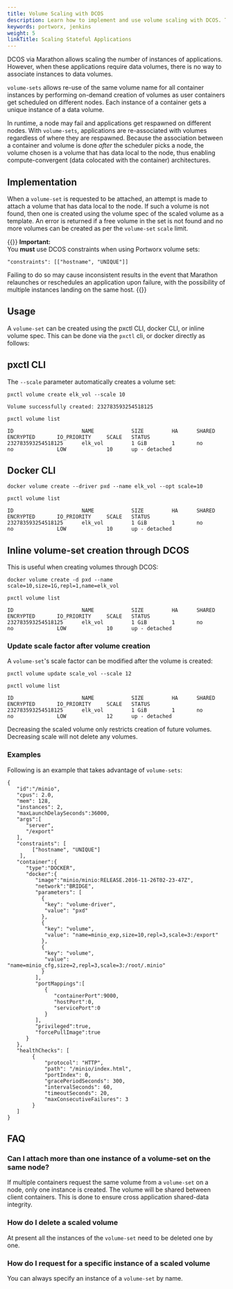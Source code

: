 ```yaml
---
title: Volume Scaling with DCOS
description: Learn how to implement and use volume scaling with DCOS. Try it today!
keywords: portworx, jenkins
weight: 5
linkTitle: Scaling Stateful Applications
---
```


DCOS via Marathon allows scaling the number of instances of applications. However, when these applications require data volumes, there is no way to associate instances to data volumes.

`volume-sets` allows re-use of the same volume name for all container instances by performing on-demand creation of volumes as user containers get scheduled on different nodes. Each instance of a container gets a unique instance of a data volume.

In runtime, a node may fail and applications get respawned on different nodes. With `volume-sets`, applications are re-associated with volumes regardless of where they are respawned. Because the association between a container and volume is done
*after* the scheduler picks a node, the volume  chosen is a volume that has data local to the node, thus enabling compute-convergent (data colocated with the container) architectures.

## Implementation
When a `volume-set` is requested to be attached, an attempt is made to attach a volume that has data local to the node. If such a volume is not found, then one is
created using the volume spec of the scaled volume as a template.  An error is returned if a free volume in the set is not found and no more volumes can be created as per the `volume-set` `scale` limit.

{{<info>}}
**Important:**<br/>You **must** use DCOS constraints when using Portworx volume sets:

```text
"constraints": [["hostname", "UNIQUE"]]
```

Failing to do so may cause inconsistent results in the event that Marathon relaunches or reschedules an application upon failure, with the possibility of multiple instances landing on the same host.
{{</info>}}

## Usage
A `volume-set` can be created using the pxctl CLI, docker CLI, or inline volume spec.  This can be done via the `pxctl` cli, or docker directly as follows:

## pxctl CLI

The `--scale` parameter automatically creates a volume set:

```text
pxctl volume create elk_vol --scale 10
```

```output
Volume successfully created: 232783593254518125
```

```text
pxctl volume list
```

```output
ID                      NAME            SIZE         HA      SHARED  ENCRYPTED       IO_PRIORITY     SCALE   STATUS
232783593254518125      elk_vol         1 GiB        1       no      no              LOW             10      up - detached
```

## Docker CLI

```text
docker volume create --driver pxd --name elk_vol --opt scale=10
```

```text
pxctl volume list
```

```output
ID                      NAME            SIZE         HA      SHARED  ENCRYPTED       IO_PRIORITY     SCALE   STATUS
232783593254518125      elk_vol         1 GiB        1       no      no              LOW             10      up - detached
```

## Inline volume-set creation through DCOS

This is useful when creating volumes through DCOS:

```text
docker volume create -d pxd --name scale=10,size=1G,repl=1,name=elk_vol
```

```text
pxctl volume list
```

```output
ID                      NAME            SIZE         HA      SHARED  ENCRYPTED       IO_PRIORITY     SCALE   STATUS
232783593254518125      elk_vol         1 GiB        1       no      no              LOW             10      up - detached
```

### Update scale factor after volume creation

A `volume-set`'s scale factor can be modified after the volume is created:

```text
pxctl volume update scale_vol --scale 12
```

```text
pxctl volume list
```

```output
ID                      NAME            SIZE         HA      SHARED  ENCRYPTED       IO_PRIORITY     SCALE   STATUS
232783593254518125      elk_vol         1 GiB        1       no      no              LOW             12      up - detached
```

Decreasing the scaled volume only restricts creation of future volumes. Decreasing scale will not delete any volumes.

### Examples

Following is an example that takes advantage of `volume-sets`:

```text
{
   "id":"/minio",
   "cpus": 2.0,
   "mem": 128,
   "instances": 2,
   "maxLaunchDelaySeconds":36000,
   "args":[
      "server",
      "/export"
   ],
   "constraints": [
        ["hostname", "UNIQUE"]
    ],
   "container":{
      "type":"DOCKER",
      "docker":{
         "image":"minio/minio:RELEASE.2016-11-26T02-23-47Z",
         "network":"BRIDGE",
         "parameters": [
           {
            "key": "volume-driver",
            "value": "pxd"
           },
           {
            "key": "volume",
            "value": "name=minio_exp,size=10,repl=3,scale=3:/export"
           },
           {
            "key": "volume",
            "value": "name=minio_cfg,size=2,repl=3,scale=3:/root/.minio"
           }
         ],
         "portMappings":[
            {
               "containerPort":9000,
               "hostPort":0,
               "servicePort":0
            }
         ],
         "privileged":true,
         "forcePullImage":true
      }
   },
   "healthChecks": [
        {
            "protocol": "HTTP",
            "path": "/minio/index.html",
            "portIndex": 0,
            "gracePeriodSeconds": 300,
            "intervalSeconds": 60,
            "timeoutSeconds": 20,
            "maxConsecutiveFailures": 3
        }
   ]
}
```


## FAQ

### Can I attach more than one instance of a volume-set on the same node?

If multiple containers request the same volume from a `volume-set` on a node, only one instance is created. The volume will be shared between client containers.  This is done to ensure cross application shared-data integrity.

### How do I delete a scaled volume

At present all the instances of the `volume-set` need to be deleted one by one.

### How do I request for a specific instance of a scaled volume

You can always specify an instance of a `volume-set` by name.
